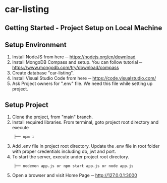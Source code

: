 # car-listing
## Getting Started - Project Setup on Local Machine

## Setup Environment
1. Install NodeJS from here ─ https://nodejs.org/en/download
2. Install MongoDB Compass and setup. You can follow tutorial ─ https://www.mongodb.com/try/download/compass
3. Create database "car-listing".
4. Install Visual Studio Code from here ─ https://code.visualstudio.com/
5. Ask Project owners for ".env" file. We need this file while setting up project.


## Setup Project
1. Clone the project, from "main" branch.
2. Install required libraries. From terminal, goto project root directory and execute 
```
    ├── npm i
```
3. Add .env file in project root directory. Update the .env file in root folder with proper credentials including db, jwt and port.
4. To start the server, execute under project root directory.
```
    ├── nodemon app.js or npm start app.js or node app.js
```
5. Open a browser and visit Home Page ─ http://127.0.0.1:3000


